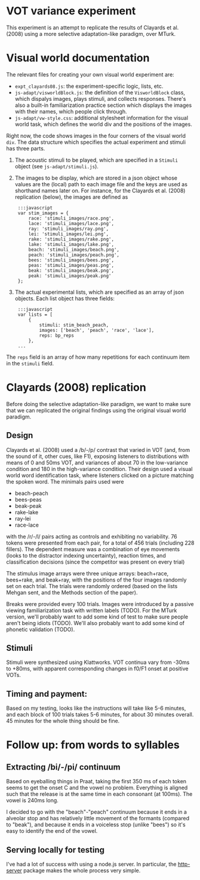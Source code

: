 # VOT variance experiment

This experiment is an attempt to replicate the results of Clayards et al. (2008) using a more selective adaptation-like paradigm, over MTurk.  

# Visual world documentation

The relevant files for creating your own visual world experiment are:

* `expt_clayards08.js`: the experiment-specific logic, lists, etc.
* `js-adapt/visworldBlock.js`: the definition of the `VisworldBlock` class, which dispalys images, plays stimuli, and collects responses.  There's also a built-in familiarization practice section which displays the images with their names, which people click through.
* `js-adapt/vw-style.css`: additional stylesheet information for the visual world task, which defines the world div and the positions of the images.

Right now, the code shows images in the four corners of the visual world `div`.  The data structure which specifies the actual experiment and stimuli has three parts.

1. The acoustic stimuli to be played, which are specified in a `Stimuli` object (see `js-adapt/stimuli.js`).
2. The images to be display, which are stored in a json object whose values are the (local) path to each image file and the keys are used as shorthand names later on.  For instance, for the Clayards et al. (2008) replication (below), the images are defined as

        :::javascript
        var stim_images = {
            race: 'stimuli_images/race.png',
            lace: 'stimuli_images/lace.png',
            ray: 'stimuli_images/ray.png',
            lei: 'stimuli_images/lei.png',
            rake: 'stimuli_images/rake.png',
            lake: 'stimuli_images/lake.png',
            beach: 'stimuli_images/beach.png',
            peach: 'stimuli_images/peach.png',
            bees: 'stimuli_images/bees.png',
            peas: 'stimuli_images/peas.png',
            beak: 'stimuli_images/beak.png',
            peak: 'stimuli_images/peak.png'
        };

3. The actual experimental lists, which are specified as an array of json objects.  Each list object has three fields: 

        :::javascript
        var lists = [
            {
                stimuli: stim_beach_peach,
                images: ['beach', 'peach', 'race', 'lace'],
                reps: bp_reps
            },
        ...
The `reps` field is an array of how many repetitions for each continuum item in the `stimuli` field.

# Clayards (2008) replication

Before doing the selective adaptation-like paradigm, we want to make sure that we can replicated the original findings using the original visual world paradigm.

## Design

Clayards et al. (2008) used a /b/-/p/ contrast that varied in VOT (and, from the sound of it, other cues, like F1), exposing listeners to distributions with means of 0 and 50ms VOT, and variances of about 70 in the low-variance condition and 180 in the high-variance condition.  Their design used a visual world word identification task, where listeners clicked on a picture matching the spoken word.  The minimals pairs used were

* beach-peach
* bees-peas
* beak-peak
* rake-lake
* ray-lei
* race-lace
 
with the /r/-/l/ pairs acting as controls and exhibiting no variability.  76 tokens were presented from each pair, for a total of 456 trials (including 228 fillers).  The dependent measure was a combination of eye movements (looks to the distractor indexing uncertainty), reaction times, and classification decisions (since the competitor was present on every trial)

The stimulus image arrays were three unique arrays: beach+race, bees+rake, and beak+ray, with the positions of the four images randomly set on each trial.  The trials were randomly ordered (based on the lists Mehgan sent, and the Methods section of the paper).

Breaks were provided every 100 trials.  Images were introduced by a passive viewing familiarization task with written labels (TODO).  For the MTurk version, we'll probably want to add some kind of test to make sure people aren't being idiots (TODO).  We'll also probably want to add some kind of phonetic validation (TODO).

## Stimuli

Stimuli were synthesized using Klattworks.  VOT continua vary from -30ms to +80ms, with apparent corresponding changes in f0/F1 onset at positive VOTs.  

## Timing and payment: 

Based on my testing, looks like the instructions will take like 5-6 minutes, and each block of 100 trials takes 5-6 minutes, for about 30 minutes overall.  45 minutes for the whole thing should be fine.

# Follow up: from words to syllables

## Extracting /bi/-/pi/ continuum

Based on eyeballing things in Praat, taking the first 350 ms of each token seems to get the onset C and the vowel no problem.  Everything is aligned such that the release is at the same time in each consonant (at 100ms).  The vowel is 240ms long.

I decided to go with the "beach"-"peach" continuum because it ends in a alveolar stop and has relatively little movement of the formants (compared to "beak"), and because it ends in a voiceless stop (unlike "bees") so it's easy to identify the end of the vowel.

## Serving locally for testing

I've had a lot of success with using a node.js server.  In particular, the [http-server](https://npmjs.org/package/http-server) package makes the whole process very simple.
